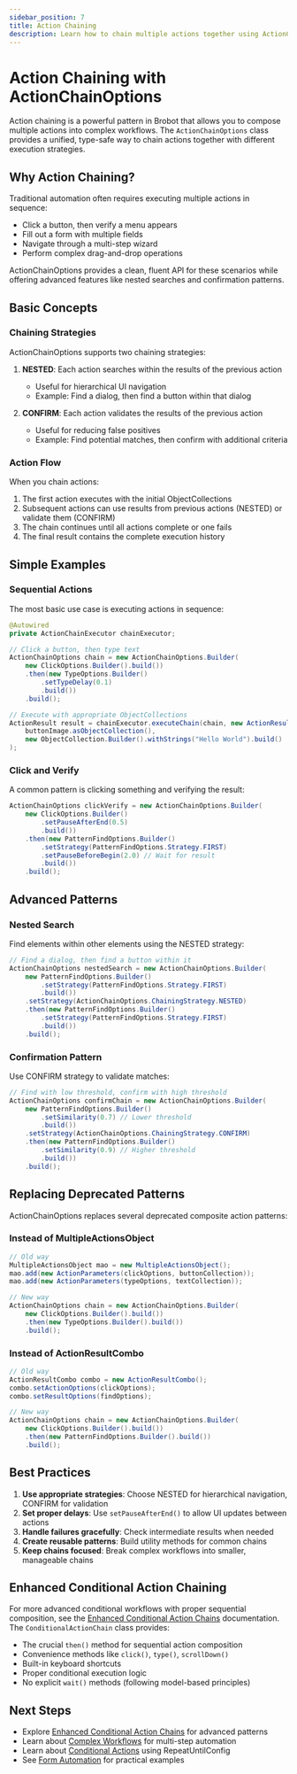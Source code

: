 ```yaml
---
sidebar_position: 7
title: Action Chaining
description: Learn how to chain multiple actions together using ActionChainOptions for complex automation workflows
---
```


# Action Chaining with ActionChainOptions

Action chaining is a powerful pattern in Brobot that allows you to compose multiple actions into complex workflows. The `ActionChainOptions` class provides a unified, type-safe way to chain actions together with different execution strategies.

## Why Action Chaining?

Traditional automation often requires executing multiple actions in sequence:
- Click a button, then verify a menu appears
- Fill out a form with multiple fields
- Navigate through a multi-step wizard
- Perform complex drag-and-drop operations

ActionChainOptions provides a clean, fluent API for these scenarios while offering advanced features like nested searches and confirmation patterns.

## Basic Concepts

### Chaining Strategies

ActionChainOptions supports two chaining strategies:

1. **NESTED**: Each action searches within the results of the previous action
   - Useful for hierarchical UI navigation
   - Example: Find a dialog, then find a button within that dialog

2. **CONFIRM**: Each action validates the results of the previous action
   - Useful for reducing false positives
   - Example: Find potential matches, then confirm with additional criteria

### Action Flow

When you chain actions:
1. The first action executes with the initial ObjectCollections
2. Subsequent actions can use results from previous actions (NESTED) or validate them (CONFIRM)
3. The chain continues until all actions complete or one fails
4. The final result contains the complete execution history

## Simple Examples

### Sequential Actions

The most basic use case is executing actions in sequence:

```java
@Autowired
private ActionChainExecutor chainExecutor;

// Click a button, then type text
ActionChainOptions chain = new ActionChainOptions.Builder(
    new ClickOptions.Builder().build())
    .then(new TypeOptions.Builder()
        .setTypeDelay(0.1)
        .build())
    .build();

// Execute with appropriate ObjectCollections
ActionResult result = chainExecutor.executeChain(chain, new ActionResult(),
    buttonImage.asObjectCollection(),
    new ObjectCollection.Builder().withStrings("Hello World").build()
);
```

### Click and Verify

A common pattern is clicking something and verifying the result:

```java
ActionChainOptions clickVerify = new ActionChainOptions.Builder(
    new ClickOptions.Builder()
        .setPauseAfterEnd(0.5)
        .build())
    .then(new PatternFindOptions.Builder()
        .setStrategy(PatternFindOptions.Strategy.FIRST)
        .setPauseBeforeBegin(2.0) // Wait for result
        .build())
    .build();
```

## Advanced Patterns

### Nested Search

Find elements within other elements using the NESTED strategy:

```java
// Find a dialog, then find a button within it
ActionChainOptions nestedSearch = new ActionChainOptions.Builder(
    new PatternFindOptions.Builder()
        .setStrategy(PatternFindOptions.Strategy.FIRST)
        .build())
    .setStrategy(ActionChainOptions.ChainingStrategy.NESTED)
    .then(new PatternFindOptions.Builder()
        .setStrategy(PatternFindOptions.Strategy.FIRST)
        .build())
    .build();
```

### Confirmation Pattern

Use CONFIRM strategy to validate matches:

```java
// Find with low threshold, confirm with high threshold
ActionChainOptions confirmChain = new ActionChainOptions.Builder(
    new PatternFindOptions.Builder()
        .setSimilarity(0.7) // Lower threshold
        .build())
    .setStrategy(ActionChainOptions.ChainingStrategy.CONFIRM)
    .then(new PatternFindOptions.Builder()
        .setSimilarity(0.9) // Higher threshold
        .build())
    .build();
```

## Replacing Deprecated Patterns

ActionChainOptions replaces several deprecated composite action patterns:

### Instead of MultipleActionsObject

```java
// Old way
MultipleActionsObject mao = new MultipleActionsObject();
mao.add(new ActionParameters(clickOptions, buttonCollection));
mao.add(new ActionParameters(typeOptions, textCollection));

// New way
ActionChainOptions chain = new ActionChainOptions.Builder(
    new ClickOptions.Builder().build())
    .then(new TypeOptions.Builder().build())
    .build();
```

### Instead of ActionResultCombo

```java
// Old way
ActionResultCombo combo = new ActionResultCombo();
combo.setActionOptions(clickOptions);
combo.setResultOptions(findOptions);

// New way
ActionChainOptions chain = new ActionChainOptions.Builder(
    new ClickOptions.Builder().build())
    .then(new PatternFindOptions.Builder().build())
    .build();
```

## Best Practices

1. **Use appropriate strategies**: Choose NESTED for hierarchical navigation, CONFIRM for validation
2. **Set proper delays**: Use `setPauseAfterEnd()` to allow UI updates between actions
3. **Handle failures gracefully**: Check intermediate results when needed
4. **Create reusable patterns**: Build utility methods for common chains
5. **Keep chains focused**: Break complex workflows into smaller, manageable chains

## Enhanced Conditional Action Chaining

For more advanced conditional workflows with proper sequential composition, see the [Enhanced Conditional Action Chains](./conditional-chains-examples) documentation. The `ConditionalActionChain` class provides:

- The crucial `then()` method for sequential action composition
- Convenience methods like `click()`, `type()`, `scrollDown()`
- Built-in keyboard shortcuts
- Proper conditional execution logic
- No explicit `wait()` methods (following model-based principles)

## Next Steps

- Explore [Enhanced Conditional Action Chains](./conditional-chains-examples) for advanced patterns
- Learn about [Complex Workflows](./complex-workflows) for multi-step automation
- Learn about [Conditional Actions](./conditional-actions) using RepeatUntilConfig
- See [Form Automation](./form-automation) for practical examples